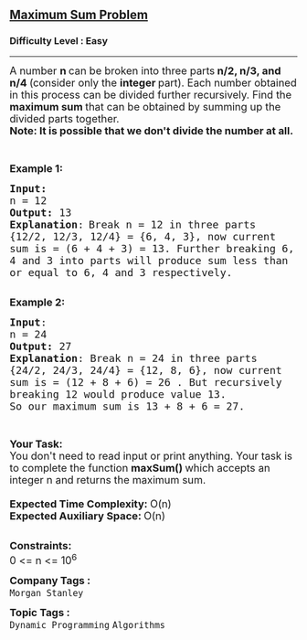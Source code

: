 <h2><a href="https://www.geeksforgeeks.org/problems/maximum-sum-problem2211/1?page=1&category=Dynamic%20Programming&difficulty=Easy&sortBy=submissions">Maximum Sum Problem</a></h2><h3>Difficulty Level : Easy</h3><hr><div class="problems_problem_content__Xm_eO"><p><span style="font-size:18px">A number <strong>n </strong>can be broken&nbsp;into&nbsp;three parts<strong> n/2, n/3, and n/4&nbsp;</strong>(consider only the&nbsp;<strong>integer </strong>part). Each number obtained in this process can be divided further recursively.&nbsp;Find the <strong>maximum sum </strong>that can be obtained by&nbsp;summing up the divided parts&nbsp;together.<br>
<strong>Note: It is possible that we don't divide the number at all</strong><strong>.</strong></span></p>

<p>&nbsp;</p>

<p><span style="font-size:18px"><strong>Example 1:</strong></span></p>

<pre><span style="font-size:18px"><strong>Input:</strong>
n = 12
<strong>Output:</strong> 13
<strong>Explanation</strong>:</span>&nbsp;<span style="font-size:18px">B</span><span style="font-size:18px">reak n = 12 in three parts
{12/2, 12/3, 12/4} = {6, 4, 3},&nbsp;now current
sum is = (6 + 4 + 3) = 13. Further breaking 6,
4 and 3 into parts will produce sum less than
or equal to 6, 4 and 3 respectively.</span><span style="font-size:18px">
</span></pre>

<p><br>
<span style="font-size:18px"><strong>Example 2:</strong></span></p>

<pre><span style="font-size:18px"><strong>Input</strong>:
n = 24
<strong>Output:</strong> 27
<strong>Explanation</strong>: Break n = 24 in three parts
{24/2, 24/3, 24/4} = {12, 8, 6}, now current
sum is = (12 + 8 + 6) = 26 . But recursively
breaking 12 would produce value 13.
So our maximum sum is 13 + 8 + 6 = 27.
</span></pre>

<p>&nbsp;</p>

<p><span style="font-size:18px"><strong>Your Task:</strong><br>
You don't need to read input or print anything. Your task is to complete the function&nbsp;<strong>maxSum()&nbsp;</strong>which accepts an integer n and returns the maximum sum.<br>
<br>
<strong>Expected Time Complexity:&nbsp;</strong>O(n)<br>
<strong>Expected Auxiliary Space:&nbsp;</strong>O(n)</span></p>

<p><br>
<span style="font-size:18px"><strong>Constraints:</strong><br>
0 &lt;= n &lt;= 10<sup>6</sup></span></p>
</div><p><span style=font-size:18px><strong>Company Tags : </strong><br><code>Morgan Stanley</code>&nbsp;<br><p><span style=font-size:18px><strong>Topic Tags : </strong><br><code>Dynamic Programming</code>&nbsp;<code>Algorithms</code>&nbsp;